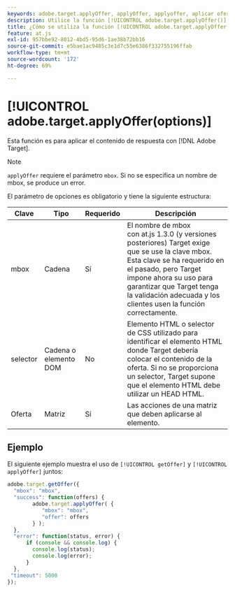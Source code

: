 ```yaml
---
keywords: adobe.target.applyOffer, applyOffer, applyoffer, aplicar oferta, at.js, funciones, función, $8
description: Utilice la función [!UICONTROL adobe.target.applyOffer()] para la biblioteca JavaScript  [!DNL Adobe Target] at.js para aplicar el contenido de respuesta.
title: ¿Cómo se utiliza la función [!UICONTROL adobe.target.applyOffer()]?
feature: at.js
exl-id: 957bbe92-8012-4bd5-95d6-1ae38b72bb16
source-git-commit: e5bae1ac9485c3e1d7c55e6386f332755196ffab
workflow-type: tm+mt
source-wordcount: '172'
ht-degree: 69%

---
```


# [!UICONTROL adobe.target.applyOffer(options)]

Esta función es para aplicar el contenido de respuesta con [!DNL Adobe Target].

>[!NOTE]
>
>`applyOffer` requiere el parámetro `mbox`. Si no se especifica un nombre de mbox, se produce un error.

El parámetro de opciones es obligatorio y tiene la siguiente estructura:

| Clave | Tipo | Requerido | Descripción |
|--- |--- |--- |--- |
| mbox | Cadena | Sí | El nombre de mbox<br />con at.js 1.3.0 (y versiones posteriores) Target exige que se use la clave mbox. Esta clave se ha requerido en el pasado, pero Target impone ahora su uso para garantizar que Target tenga la validación adecuada y los clientes usen la función correctamente. |
| selector | Cadena o elemento DOM | No | Elemento HTML o selector de CSS utilizado para identificar el elemento HTML donde Target debería colocar el contenido de la oferta. Si no se proporciona un selector, Target supone que el elemento HTML debe utilizar un HEAD HTML. |
| Oferta | Matriz | Sí | Las acciones de una matriz que deben aplicarse al elemento. |

## Ejemplo

El siguiente ejemplo muestra el uso de `[!UICONTROL getOffer]` y `[!UICONTROL applyOffer]` juntos:

```javascript {line-numbers="true"}
adobe.target.getOffer({   
  "mbox": "mbox",   
  "success": function(offers) {           
        adobe.target.applyOffer( {  
           "mbox": "mbox", 
           "offer": offers  
        } ); 
  },   
  "error": function(status, error) {           
      if (console && console.log) { 
        console.log(status); 
        console.log(error); 
      } 
  }, 
 "timeout": 5000 
}); 
```
